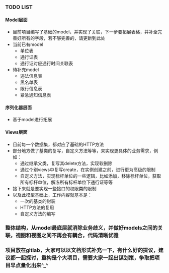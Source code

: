 ### TODO LIST

#### Model层面

- 目前项目编写了基础的model，并实现了关联，下一步要拓展表格，并补全完善好所有的字段，若不够完善的，请更新到此处
- 当前已有model
  - 单位表
  - 通行证表
  - 通行证对应通行时间关联表
- 待补充model
  - 违法信息表
  - 黑名单表
  - 限行信息表
  - 紧急通知信息表

#### 序列化器层面

- 基于model进行拓展

#### Views层面

- 目前每一个数据集，都对应了基础的HTTP方法
- 部分地方做了基类的复写，自定义方法等等，来实现更具体的业务需求，例如：
  - 通过继承父类，复写其delete方法，实现软删除
  - 通过个别views中复写create，在实例创建之前，进行更为高级的限制
  - 自定义方法，实现标杆单位的一些逻辑，比如添加，移除标杆单位，获取所有标杆单位，解冻所有标杆单位下通行证等等
- 接下来就是要实现一些接口的权限类的限制
- 以及此模型基础上，工作内容就基本是：
  - 一次的基类的封装
  - HTTP方法的复用
  - 自定义方法的编写



### 整体结构，从model最底层就消除业务歧义，并做好models之间的关联，视图和视图之间不再会有耦合，代码清晰优雅



### 项目放在gitlab，大家可以以文档形式补充一下，有什么好的提议，建议都一起探讨，重构是个大项目，需要大家一起出谋划策，争取把项目早点量化出来^_^